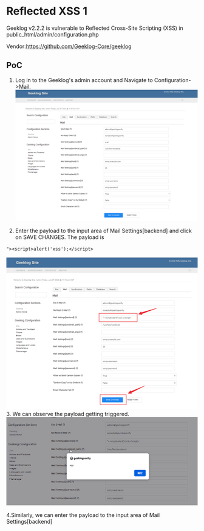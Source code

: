 # Reflected XSS 1
Geeklog v2.2.2 is vulnerable to Reflected Cross-Site Scripting (XSS) in public_html/admin/configuration.php

Vendor:https://github.com/Geeklog-Core/geeklog

## PoC
1. Log in to the Geeklog's admin account and Navigate to Configuration->Mail.
![Config_mail](https://github.com/CrownZTX/reflectedxss1/blob/main/images/geeklog_config_mail.png)

2. Enter the payload to the input area of Mail Settings[backend] and click on SAVE CHANGES. The payload is
~~~
"><script>alert('xss');</script>
~~~
![bankend_inject](https://github.com/CrownZTX/reflectedxss1/blob/main/images/geeklog_bankend_inject.png)
3. We can observe the payload getting triggered.
![bankend_reflect](https://github.com/CrownZTX/reflectedxss1/blob/main/images/geeklog_bankend_reflect.png)

4.Similarly, we can enter the payload to the input area of Mail Settings[backend]
